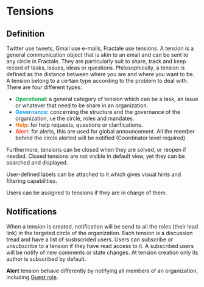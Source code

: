 <style>
g { color: #1ca64c }
b { color: #209cee }
o { color: #e67e22 }
r { color: #ff5338 }
</style>

# Tensions

## Definition

Twitter use tweets, Gmail use e-mails, Fractale use tensions. A tension is a general communication object that is akin to an email and can be sent to any circle in Fractale. They are particularly suit to share, track and keep record of tasks, issues, ideas or questions.
Philosophically, a tension is defined as the distance between where you are and where you want to be.
A tension belong to a certain type according to the problem to deal with. There are four different types:

* **<g>Operational</g>**: a general category of tension which can be a task, an issue or whatever that need to be share in an organization.
* **<b>Governance</b>**: concerning the structure and the governance of the organization, i.e the circle, roles and mandates.
* **<o>Help</o>**: for help requests, questions or clarifications.
* **<r>Alert</r>**: for alerts, this are used for global announcement. All the member behind the circle alerted will be notified (Coordinator level required).

Furthermore, tensions can be closed when they are solved, or reopen if needed. Closed tensions are not visible in default view, yet they can be searched and displayed.

User-defined labels can be attached to it which gives visual hints and filtering capabilities. 

Users can be assigned to tensions if they are in charge of them.

## Notifications

When a tension is created, notification will be send to all the roles (their lead link) in the targeted circle of the organization.
Each tension is a discussion tread and have a list of susbscrided users. Users can subscribe or unsubscribe to a tension if they have read access to it. A subscribed users will be notify of new comments or state changes. At tension creation only its author is subscribed by default.

**Alert** tension behave differently by notifying all members of an organization, including [Guest role](/circle/#guest).
